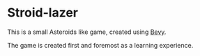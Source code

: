 # Stroid-lazer

This is a small Asteroids like game, created using [Bevy](https://bevyengine.org/).

The game is created first and foremost as a learning experience.
